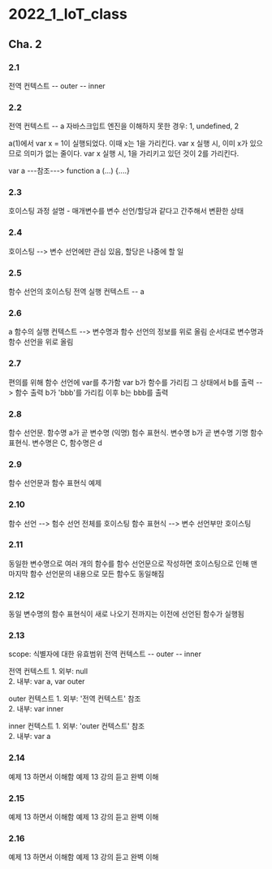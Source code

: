 # 2022_1_IoT_class

## Cha. 2

### 2.1
전역 컨텍스트 --  outer  --  inner

### 2.2 
전역 컨텍스트 -- a
자바스크입트 엔진을 이해하지 못한 경우: 1, undefined, 2

a(1)에서 var x = 1이 실행되었다. 이때 x는 1을 가리킨다.
var x 실행 시, 이미 x가 있으므로 의미가 없는 줄이다.
var x 실행 시, 1을 가리키고 있던 것이 2를 가리킨다.

var a ---참조--->  function a (...) {....} 

### 2.3
호이스팅 과정 설명 - 매개변수를 변수 선언/할당과 같다고 간주해서 변환한 상태

### 2.4
호이스팅 --> 변수 선언에만 관심 있음, 할당은 나중에 할 일

### 2.5
함수 선언의 호이스팅
전역 실행 컨텍스트 -- a

### 2.6
a 함수의 실행 컨텍스트 --> 변수명과 함수 선언의 정보를 위로 올림
순서대로 변수명과 함수 선언을 위로 올림

### 2.7
편의를 위해 함수 선언에 var를 추가함
var b가 함수를 가리킴
그 상태에서 b를 출력  -->  함수 출력
b가 'bbb'를 가리킴
이후 b는 bbb를 출력

### 2.8
함수 선언문.  함수명 a가 곧 변수명
(익명) 험수 표현식.  변수명 b가 곧 변수명
기명 함수 표현식. 변수명은 C, 함수명은 d

### 2.9
함수 선언문과 함수 표현식 예제
             
### 2.10
함수 선언 -->  험수 선언 전체를 호이스팅
함수 표현식 --> 변수 선언부만 호이스팅

### 2.11
동일한 변수명으로 여러 개의 함수를 함수 선언문으로 작성하면 
호이스팅으로 인해 맨 마지막 함수 선언문의 내용으로
모든 함수도 동일해짐

### 2.12
동일 변수명의 함수 표현식이 새로 나오기 전까지는
이전에 선언된 함수가 실행됨 

### 2.13
scope: 식별자에 대한 유효범위
전역 컨텍스트 -- outer -- inner  

전역 컨텍스트 1. 외부: null  
             2. 내부: var a, var outer  

outer 컨텍스트 1. 외부: '전역 컨텍스트' 참조  
              2. 내부: var inner  

inner 컨텍스트 1. 외부: 'outer 컨텍스트' 참조  
              2. 내부: var a  

### 2.14
예제 13 하면서 이해함
예제 13 강의 듣고 완벽 이해

### 2.15
예제 13 하면서 이해함
예제 13 강의 듣고 완벽 이해

### 2.16
예제 13 하면서 이해함
예제 13 강의 듣고 완벽 이해


